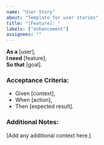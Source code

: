 ```yaml
---
name: "User Story"
about: "Template for user stories"
title: "[Feature]: "
labels: ["enhancement"]
assignees: ""
---
```


**As a** [user],  
**I need** [feature],  
**So that** [goal].  

### Acceptance Criteria:  
- Given [context],  
- When [action],  
- Then [expected result].  

### Additional Notes:  
[Add any additional context here.]

